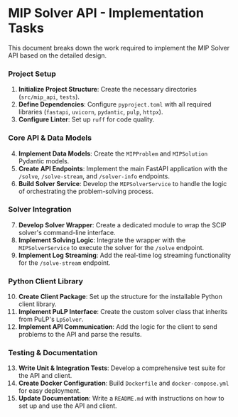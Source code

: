 # MIP Solver API - Implementation Tasks

This document breaks down the work required to implement the MIP Solver API based on the detailed design.

### Project Setup
1.  **Initialize Project Structure**: Create the necessary directories (`src/mip_api`, `tests`).
2.  **Define Dependencies**: Configure `pyproject.toml` with all required libraries (`fastapi`, `uvicorn`, `pydantic`, `pulp`, `httpx`).
3.  **Configure Linter**: Set up `ruff` for code quality.

### Core API & Data Models
4.  **Implement Data Models**: Create the `MIPProblem` and `MIPSolution` Pydantic models.
5.  **Create API Endpoints**: Implement the main FastAPI application with the `/solve`, `/solve-stream`, and `/solver-info` endpoints.
6.  **Build Solver Service**: Develop the `MIPSolverService` to handle the logic of orchestrating the problem-solving process.

### Solver Integration
7.  **Develop Solver Wrapper**: Create a dedicated module to wrap the SCIP solver's command-line interface.
8.  **Implement Solving Logic**: Integrate the wrapper with the `MIPSolverService` to execute the solver for the `/solve` endpoint.
9.  **Implement Log Streaming**: Add the real-time log streaming functionality for the `/solve-stream` endpoint.

### Python Client Library
10. **Create Client Package**: Set up the structure for the installable Python client library.
11. **Implement PuLP Interface**: Create the custom solver class that inherits from PuLP's `LpSolver`.
12. **Implement API Communication**: Add the logic for the client to send problems to the API and parse the results.

### Testing & Documentation
13. **Write Unit & Integration Tests**: Develop a comprehensive test suite for the API and client.
14. **Create Docker Configuration**: Build `Dockerfile` and `docker-compose.yml` for easy deployment.
15. **Update Documentation**: Write a `README.md` with instructions on how to set up and use the API and client.
